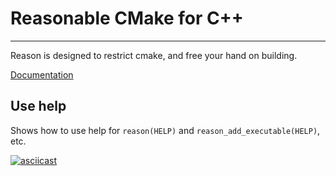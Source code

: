 # Reasonable CMake for C++

---

Reason is designed to restrict cmake, and free your hand on building.

[Documentation](https://adamcavendish.github.io/reason.cmake/)

## Use help

Shows how to use help for `reason(HELP)` and `reason_add_executable(HELP)`, etc.

[![asciicast](https://asciinema.org/a/112813.png)](https://asciinema.org/a/112813)
